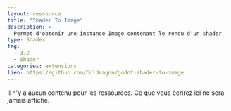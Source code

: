 ```yaml
---
layout: ressource
title: "Shader To Image"
description: >-
  Permet d'obtenir une instance Image contenant le rendu d'un shader
type: Shader
tag:
  - 3.2
  - Shader
categories: extensions
lien: https://github.com/Coldragon/godot-shader-to-image
---
```


Il n'y a aucun contenu pour les ressources.
Ce que vous écrirez ici ne sera jamais affiché.
